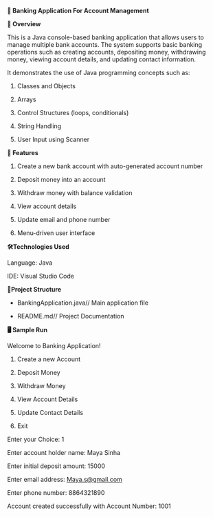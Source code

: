 **🏦 Banking Application For Account Management**

**📌 Overview**

This is a Java console-based banking application that allows users to manage multiple bank accounts.
The system supports basic banking operations such as creating accounts, depositing money, withdrawing money, viewing account details, and updating contact information.

It demonstrates the use of Java programming concepts such as:

1) Classes and Objects

2) Arrays

3) Control Structures (loops, conditionals)

4) String Handling

5) User Input using Scanner

**🎯 Features**

1) Create a new bank account with auto-generated account number

2) Deposit money into an account

3) Withdraw money with balance validation

4) View account details

5) Update email and phone number

6) Menu-driven user interface

**🛠️Technologies Used**


  Language: Java

  IDE: Visual Studio Code

📂**Project Structure**

- BankingApplication.java// Main application file

- README.md// Project Documentation

**🖥️ Sample Run**

Welcome to Banking Application!

1) Create a new Account

2) Deposit Money

3) Withdraw Money

4) View Account Details

5) Update Contact Details

6) Exit

Enter your Choice: 1

Enter account holder name: Maya Sinha

Enter initial deposit amount: 15000

Enter email address: Maya.s@gmail.com

Enter phone number: 8864321890

Account created successfully with Account Number: 1001

  


